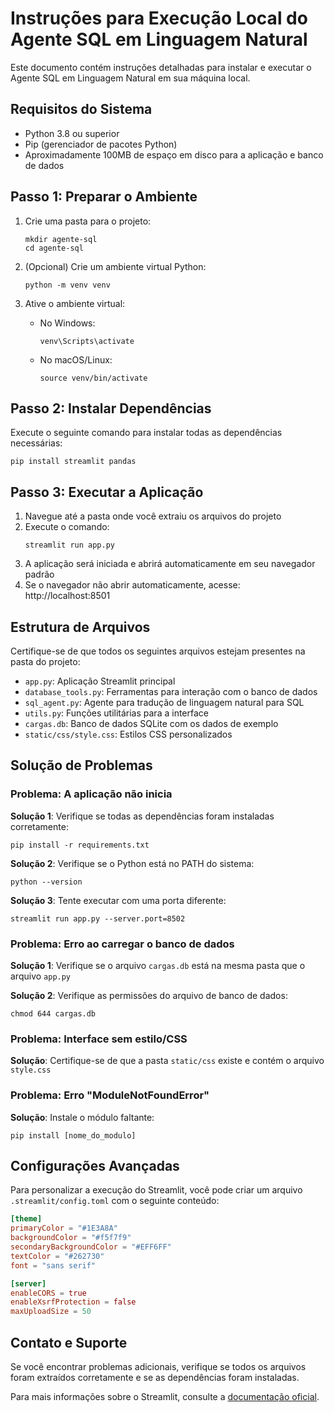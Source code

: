 # Instruções para Execução Local do Agente SQL em Linguagem Natural

Este documento contém instruções detalhadas para instalar e executar o Agente SQL em Linguagem Natural em sua máquina local.

## Requisitos do Sistema

- Python 3.8 ou superior
- Pip (gerenciador de pacotes Python)
- Aproximadamente 100MB de espaço em disco para a aplicação e banco de dados

## Passo 1: Preparar o Ambiente

1. Crie uma pasta para o projeto:
   ```
   mkdir agente-sql
   cd agente-sql
   ```

2. (Opcional) Crie um ambiente virtual Python:
   ```
   python -m venv venv
   ```

3. Ative o ambiente virtual:
   - No Windows:
     ```
     venv\Scripts\activate
     ```
   - No macOS/Linux:
     ```
     source venv/bin/activate
     ```

## Passo 2: Instalar Dependências

Execute o seguinte comando para instalar todas as dependências necessárias:

```
pip install streamlit pandas
```

## Passo 3: Executar a Aplicação

1. Navegue até a pasta onde você extraiu os arquivos do projeto
2. Execute o comando:
   ```
   streamlit run app.py
   ```
3. A aplicação será iniciada e abrirá automaticamente em seu navegador padrão
4. Se o navegador não abrir automaticamente, acesse: http://localhost:8501

## Estrutura de Arquivos

Certifique-se de que todos os seguintes arquivos estejam presentes na pasta do projeto:

- `app.py`: Aplicação Streamlit principal
- `database_tools.py`: Ferramentas para interação com o banco de dados
- `sql_agent.py`: Agente para tradução de linguagem natural para SQL
- `utils.py`: Funções utilitárias para a interface
- `cargas.db`: Banco de dados SQLite com os dados de exemplo
- `static/css/style.css`: Estilos CSS personalizados

## Solução de Problemas

### Problema: A aplicação não inicia

**Solução 1**: Verifique se todas as dependências foram instaladas corretamente:
```
pip install -r requirements.txt
```

**Solução 2**: Verifique se o Python está no PATH do sistema:
```
python --version
```

**Solução 3**: Tente executar com uma porta diferente:
```
streamlit run app.py --server.port=8502
```

### Problema: Erro ao carregar o banco de dados

**Solução 1**: Verifique se o arquivo `cargas.db` está na mesma pasta que o arquivo `app.py`

**Solução 2**: Verifique as permissões do arquivo de banco de dados:
```
chmod 644 cargas.db
```

### Problema: Interface sem estilo/CSS

**Solução**: Certifique-se de que a pasta `static/css` existe e contém o arquivo `style.css`

### Problema: Erro "ModuleNotFoundError"

**Solução**: Instale o módulo faltante:
```
pip install [nome_do_modulo]
```

## Configurações Avançadas

Para personalizar a execução do Streamlit, você pode criar um arquivo `.streamlit/config.toml` com o seguinte conteúdo:

```toml
[theme]
primaryColor = "#1E3A8A"
backgroundColor = "#f5f7f9"
secondaryBackgroundColor = "#EFF6FF"
textColor = "#262730"
font = "sans serif"

[server]
enableCORS = true
enableXsrfProtection = false
maxUploadSize = 50
```

## Contato e Suporte

Se você encontrar problemas adicionais, verifique se todos os arquivos foram extraídos corretamente e se as dependências foram instaladas. 

Para mais informações sobre o Streamlit, consulte a [documentação oficial](https://docs.streamlit.io/).
